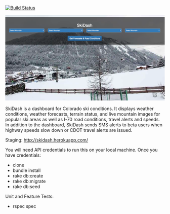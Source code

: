 [![Build Status](https://travis-ci.org/pwenig/skidash.svg?branch=master)](https://travis-ci.org/pwenig/skidash)

![SkiDash Home Page](https://github.com/pwenig/skidash/blob/master/public/screen_shot.png)

SkiDash is a dashboard for Colorado ski conditions. It displays weather conditions, weather forecasts, terrain status, and live mountain images for popular ski areas as well as I-70 road conditions, travel alerts and speeds. In addition to the dashboard, SkiDash sends SMS alerts to beta users when highway speeds slow down or CDOT travel alerts are issued.

Staging:
http://skidash.herokuapp.com/


You will need API credentials to run this on your local machine. Once you have credentials:

* clone
* bundle install
* rake db:create
* rake db:migrate
* rake db:seed

Unit and Feature Tests:
* rspec spec




